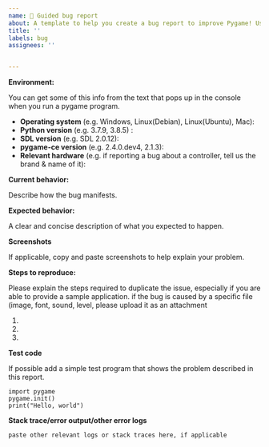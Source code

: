 ```yaml
---
name: 🐛 Guided bug report
about: A template to help you create a bug report to improve Pygame! Useful if this is your first time reporting an issue.
title: ''
labels: bug
assignees: ''


---
```



**Environment:**

You can get some of this info from the text that pops up in the console when you run a pygame program.

- **Operating system** (e.g. Windows, Linux(Debian), Linux(Ubuntu), Mac):
- **Python version** (e.g. 3.7.9, 3.8.5) :
- **SDL version** (e.g. SDL 2.0.12):
- **pygame-ce version** (e.g. 2.4.0.dev4, 2.1.3):
- **Relevant hardware** (e.g. if reporting a bug about a controller, tell us the brand & name of it):

**Current behavior:**

Describe how the bug manifests.

**Expected behavior:**

A clear and concise description of what you expected to happen.

**Screenshots**

If applicable, copy and paste screenshots to help explain your problem.

**Steps to reproduce:**

Please explain the steps required to duplicate the issue, especially if you are able to provide a sample application.
if the bug is caused by a specific file (image, font, sound, level, please upload it as an attachment

1.
2.
3.

**Test code**

If possible add a simple test program that shows the problem described in this report.
```
import pygame
pygame.init()
print("Hello, world")
```

**Stack trace/error output/other error logs**

```
paste other relevant logs or stack traces here, if applicable
```
